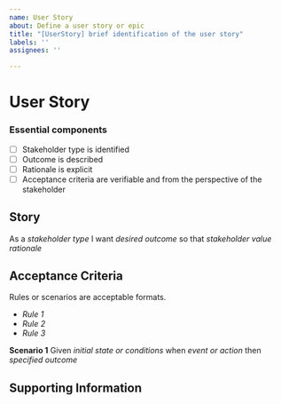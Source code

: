 ```yaml
---
name: User Story
about: Define a user story or epic
title: "[UserStory] brief identification of the user story"
labels: ''
assignees: ''

---
```


# User Story
### Essential components
- [ ] Stakeholder type is identified
- [ ] Outcome is described
- [ ] Rationale is explicit
- [ ] Acceptance criteria are verifiable and from the perspective of the stakeholder

## Story
As a  _stakeholder type_
I want  _desired outcome_
so that  _stakeholder value rationale_

## Acceptance Criteria
Rules or scenarios are acceptable formats.

* _Rule 1_
* _Rule 2_
* _Rule 3_

**Scenario 1**
Given  _initial state or conditions_
when  _event or action_
then  _specified outcome_


## Supporting Information
